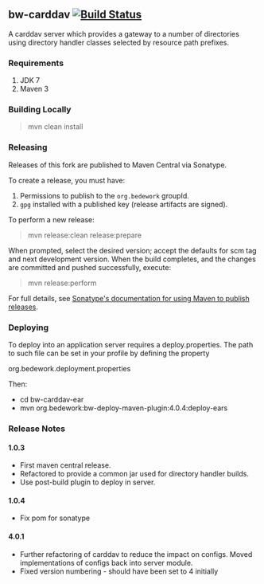 ## bw-carddav [![Build Status](https://travis-ci.org/Bedework/bw-carddav.svg)](https://travis-ci.org/Bedework/bw-carddav)

A carddav server which provides a gateway to a number of directories using
directory handler classes selected by resource path prefixes.

### Requirements

1. JDK 7
2. Maven 3

### Building Locally

> mvn clean install

### Releasing

Releases of this fork are published to Maven Central via Sonatype.

To create a release, you must have:

1. Permissions to publish to the `org.bedework` groupId.
2. `gpg` installed with a published key (release artifacts are signed).

To perform a new release:

> mvn release:clean release:prepare

When prompted, select the desired version; accept the defaults for scm tag and next development version.
When the build completes, and the changes are committed and pushed successfully, execute:

> mvn release:perform

For full details, see [Sonatype's documentation for using Maven to publish releases](http://central.sonatype.org/pages/apache-maven.html).

### Deploying

To deploy into an application server requires a deploy.properties. The
path to such  file can be set in your profile by defining the property

 org.bedework.deployment.properties

Then:
  * cd bw-carddav-ear
  * mvn org.bedework:bw-deploy-maven-plugin:4.0.4:deploy-ears

### Release Notes
#### 1.0.3
  * First maven central release.
  * Refactored to provide a common jar used for directory handler builds.
  * Use post-build plugin to deploy in server.
#### 1.0.4
  * Fix pom for sonatype
#### 4.0.1
  * Further refactoring of carddav to reduce the impact on configs. Moved implementations of configs back into server module.
  * Fixed version numbering - should have been set to 4 initially
